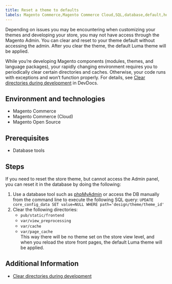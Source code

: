 ```yaml
---
title: Reset a theme to defaults
labels: Magento Commerce,Magento Commerce Cloud,SQL,database,default,how to,luma,reset,store,theme
---
```


Depending on issues you may be encountering when customizing your themes and developing your store, you may not have access through the Magento Admin. You can clear and reset to your theme default without accessing the admin. After you clear the theme, the default Luma theme will be applied.

While you’re developing Magento components (modules, themes, and language packages), your rapidly changing environment requires you to periodically clear certain directories and caches. Otherwise, your code runs with exceptions and won’t function properly. For details, see [Clear directories during development](https://devdocs.magento.com/guides/v2.2/howdoi/php/php_clear-dirs.html) in DevDocs.

## Environment and technologies

* Magento Commerce
* Magento Commerce (Cloud)
* Magento Open Source

## Prerequisites

* Database tools

## Steps

If you need to reset the store theme, but cannot access the Admin panel, you can reset it in the database by doing the following:

1. Use a database tool such as [phpMyAdmin](https://devdocs.magento.com/guides/v2.2/install-gde/prereq/optional.html#install-optional-phpmyadmin) or access the DB manually from the command line to execute the following SQL query: `UPDATE core_config_data SET value=NULL WHERE path='design/theme/theme_id'` 
1. Clear the following directories:
    * `pub/static/frontend` 
    * `var/view_preprocessing` 
    * `var/cache` 
    * `var/page_cache`  
This way there will be no theme set on the store view level, and when you reload the store front pages, the default Luma theme will be applied.

## Additional Information

* [Clear directories during development](https://devdocs.magento.com/guides/v2.2/howdoi/php/php_clear-dirs.html)

